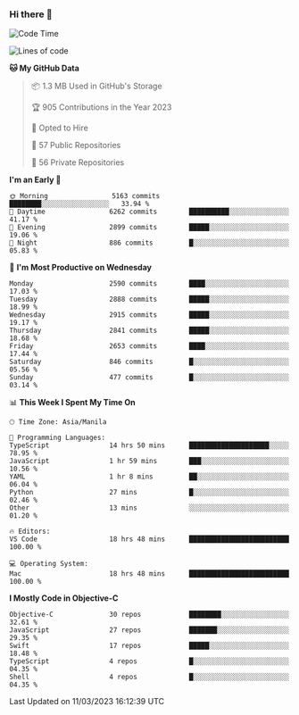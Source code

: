### Hi there 👋

<!--START_SECTION:waka-->
![Code Time](http://img.shields.io/badge/Code%20Time-3%2C719%20hrs%2051%20mins-blue)

![Lines of code](https://img.shields.io/badge/From%20Hello%20World%20I%27ve%20Written-76.7%20million%20lines%20of%20code-blue)

**🐱 My GitHub Data** 

> 📦 1.3 MB Used in GitHub's Storage 
 > 
> 🏆 905 Contributions in the Year 2023
 > 
> 💼 Opted to Hire
 > 
> 📜 57 Public Repositories 
 > 
> 🔑 56 Private Repositories 
 > 
**I'm an Early 🐤** 

```text
🌞 Morning                5163 commits        ████████░░░░░░░░░░░░░░░░░   33.94 % 
🌆 Daytime                6262 commits        ██████████░░░░░░░░░░░░░░░   41.17 % 
🌃 Evening                2899 commits        █████░░░░░░░░░░░░░░░░░░░░   19.06 % 
🌙 Night                  886 commits         █░░░░░░░░░░░░░░░░░░░░░░░░   05.83 % 
```
📅 **I'm Most Productive on Wednesday** 

```text
Monday                   2590 commits        ████░░░░░░░░░░░░░░░░░░░░░   17.03 % 
Tuesday                  2888 commits        █████░░░░░░░░░░░░░░░░░░░░   18.99 % 
Wednesday                2915 commits        █████░░░░░░░░░░░░░░░░░░░░   19.17 % 
Thursday                 2841 commits        █████░░░░░░░░░░░░░░░░░░░░   18.68 % 
Friday                   2653 commits        ████░░░░░░░░░░░░░░░░░░░░░   17.44 % 
Saturday                 846 commits         █░░░░░░░░░░░░░░░░░░░░░░░░   05.56 % 
Sunday                   477 commits         █░░░░░░░░░░░░░░░░░░░░░░░░   03.14 % 
```


📊 **This Week I Spent My Time On** 

```text
🕑︎ Time Zone: Asia/Manila

💬 Programming Languages: 
TypeScript               14 hrs 50 mins      ████████████████████░░░░░   78.95 % 
JavaScript               1 hr 59 mins        ███░░░░░░░░░░░░░░░░░░░░░░   10.56 % 
YAML                     1 hr 8 mins         ██░░░░░░░░░░░░░░░░░░░░░░░   06.04 % 
Python                   27 mins             █░░░░░░░░░░░░░░░░░░░░░░░░   02.46 % 
Other                    13 mins             ░░░░░░░░░░░░░░░░░░░░░░░░░   01.20 % 

🔥 Editors: 
VS Code                  18 hrs 48 mins      █████████████████████████   100.00 % 

💻 Operating System: 
Mac                      18 hrs 48 mins      █████████████████████████   100.00 % 
```

**I Mostly Code in Objective-C** 

```text
Objective-C              30 repos            ████████░░░░░░░░░░░░░░░░░   32.61 % 
JavaScript               27 repos            ███████░░░░░░░░░░░░░░░░░░   29.35 % 
Swift                    17 repos            █████░░░░░░░░░░░░░░░░░░░░   18.48 % 
TypeScript               4 repos             █░░░░░░░░░░░░░░░░░░░░░░░░   04.35 % 
Shell                    4 repos             █░░░░░░░░░░░░░░░░░░░░░░░░   04.35 % 
```




 Last Updated on 11/03/2023 16:12:39 UTC
<!--END_SECTION:waka-->


<!--
**rad182/rad182** is a ✨ _special_ ✨ repository because its `README.md` (this file) appears on your GitHub profile.

Here are some ideas to get you started:

- 🔭 I’m currently working on ...
- 🌱 I’m currently learning ...
- 👯 I’m looking to collaborate on ...
- 🤔 I’m looking for help with ...
- 💬 Ask me about ...
- 📫 How to reach me: ...
- 😄 Pronouns: ...
- ⚡ Fun fact: ...
-->
